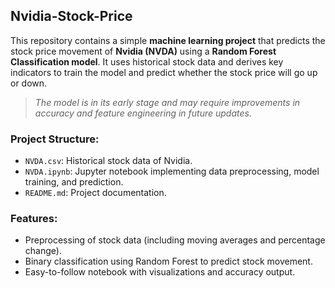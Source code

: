##  Nvidia-Stock-Price

This repository contains a simple **machine learning project** that predicts the stock price movement of **Nvidia (NVDA)** using a **Random Forest Classification model**. It uses historical stock data and derives key indicators to train the model and predict whether the stock price will go up or down.

>  *The model is in its early stage and may require improvements in accuracy and feature engineering in future updates.*

### Project Structure:

* `NVDA.csv`: Historical stock data of Nvidia.
* `NVDA.ipynb`: Jupyter notebook implementing data preprocessing, model training, and prediction.
* `README.md`: Project documentation.

### Features:

* Preprocessing of stock data (including moving averages and percentage change).
* Binary classification using Random Forest to predict stock movement.
* Easy-to-follow notebook with visualizations and accuracy output.

